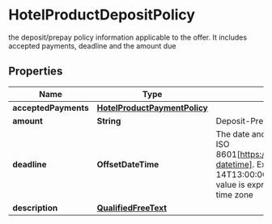 

# HotelProductDepositPolicy

the deposit/prepay policy information applicable to the offer. It includes accepted payments, deadline and the amount due

## Properties

| Name | Type | Description | Notes |
|------------ | ------------- | ------------- | -------------|
|**acceptedPayments** | [**HotelProductPaymentPolicy**](HotelProductPaymentPolicy.md) |  |  [optional] |
|**amount** | **String** | Deposit-Prepay amount |  [optional] |
|**deadline** | **OffsetDateTime** | The date and time of the deadline in ISO 8601[https://www.w3.org/TR/NOTE-datetime].   Example: 2010-08-14T13:00:00  Please note that this value is expressed in the hotels local time zone |  [optional] |
|**description** | [**QualifiedFreeText**](QualifiedFreeText.md) |  |  [optional] |



